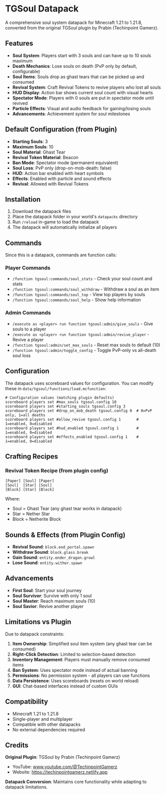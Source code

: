# TGSoul Datapack

A comprehensive soul system datapack for Minecraft 1.21 to 1.21.8, converted from the original TGSoul plugin by Prabin (Techinpoint Gamerz).

## Features

- **Soul System**: Players start with 3 souls and can have up to 10 souls maximum
- **Death Mechanics**: Lose souls on death (PvP only by default, configurable)
- **Soul Items**: Souls drop as ghast tears that can be picked up and consumed
- **Revival System**: Craft Revival Tokens to revive players who lost all souls
- **HUD Display**: Action bar shows current soul count with visual hearts
- **Spectator Mode**: Players with 0 souls are put in spectator mode until revived
- **Particle Effects**: Visual and audio feedback for gaining/losing souls
- **Advancements**: Achievement system for soul milestones

## Default Configuration (from Plugin)

- **Starting Souls**: 3
- **Maximum Souls**: 10
- **Soul Material**: Ghast Tear
- **Revival Token Material**: Beacon
- **Ban Mode**: Spectator mode (permanent equivalent)
- **Soul Loss**: PvP only (drop-on-mob-death: false)
- **HUD**: Action bar enabled with heart symbols
- **Effects**: Enabled with particle and sound effects
- **Revival**: Allowed with Revival Tokens

## Installation

1. Download the datapack files
2. Place the datapack folder in your world's `datapacks` directory
3. Run `/reload` in-game to load the datapack
4. The datapack will automatically initialize all players

## Commands

Since this is a datapack, commands are function calls:

### Player Commands
- `/function tgsoul:commands/soul_stats` - Check your soul count and stats
- `/function tgsoul:commands/soul_withdraw` - Withdraw a soul as an item
- `/function tgsoul:commands/soul_top` - View top players by souls
- `/function tgsoul:commands/soul_help` - Show help information

### Admin Commands
- `/execute as <player> run function tgsoul:admin/give_souls` - Give souls to a player
- `/execute as <player> run function tgsoul:admin/revive_player` - Revive a player
- `/function tgsoul:admin/set_max_souls` - Reset max souls to default (10)
- `/function tgsoul:admin/toggle_config` - Toggle PvP-only vs all-death soul loss

## Configuration

The datapack uses scoreboard values for configuration. You can modify these in `data/tgsoul/functions/load.mcfunction`:

```mcfunction
# Configuration values (matching plugin defaults)
scoreboard players set #max_souls tgsoul.config 10
scoreboard players set #starting_souls tgsoul.config 3
scoreboard players set #drop_on_mob_death tgsoul.config 0  # 0=PvP only, 1=all deaths
scoreboard players set #allow_revive tgsoul.config 1       # 1=enabled, 0=disabled
scoreboard players set #hud_enabled tgsoul.config 1        # 1=enabled, 0=disabled
scoreboard players set #effects_enabled tgsoul.config 1    # 1=enabled, 0=disabled
```

## Crafting Recipes

### Revival Token Recipe (from plugin config)
```
[Paper] [Soul] [Paper]
[Soul]  [Star] [Soul]
[Block] [Star] [Block]
```

Where:
- Soul = Ghast Tear (any ghast tear works in datapack)
- Star = Nether Star  
- Block = Netherite Block

## Sounds & Effects (from Plugin Config)

- **Revival Sound**: `block.end_portal.spawn`
- **Withdraw Sound**: `block.glass.break` 
- **Gain Sound**: `entity.ender_dragon.growl`
- **Lose Sound**: `entity.wither.spawn`

## Advancements

- **First Soul**: Start your soul journey
- **Soul Survivor**: Survive with only 1 soul
- **Soul Master**: Reach maximum souls (10)
- **Soul Savior**: Revive another player

## Limitations vs Plugin

Due to datapack constraints:

1. **Item Ownership**: Simplified soul item system (any ghast tear can be consumed)
2. **Right-Click Detection**: Limited to selection-based detection
3. **Inventory Management**: Players must manually remove consumed items
4. **Ban System**: Uses spectator mode instead of actual banning
5. **Permissions**: No permission system - all players can use functions
6. **Data Persistence**: Uses scoreboards (resets on world reload)
7. **GUI**: Chat-based interfaces instead of custom GUIs

## Compatibility

- Minecraft 1.21 to 1.21.8
- Single-player and multiplayer
- Compatible with other datapacks
- No external dependencies required

## Credits

**Original Plugin**: TGSoul by Prabin (Techinpoint Gamerz)
- YouTube: www.youtube.com/@TechinpointGamerz
- Website: https://techinpointgamerz.netlify.app

**Datapack Conversion**: Maintains core functionality while adapting to datapack limitations.